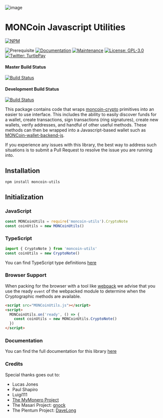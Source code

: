 ![image](https://user-images.githubusercontent.com/34389545/35821974-62e0e25c-0a70-11e8-87dd-2cfffeb6ed47.png)

# MONCoin Javascript Utilities

[![NPM](https://nodei.co/npm/moncoin-utils.png?downloads=true&stars=true)](https://nodei.co/npm/moncoin-utils/)

![Prerequisite](https://img.shields.io/badge/node-%3E%3D6-blue.svg) [![Documentation](https://img.shields.io/badge/documentation-yes-brightgreen.svg)](https://utils.MONCoin.dev) [![Maintenance](https://img.shields.io/badge/Maintained%3F-yes-green.svg)](https://github.com/Kulteam/moncoin-utils/graphs/commit-activity) [![License: GPL-3.0](https://img.shields.io/badge/License-GPL--3.0-yellow.svg)](https://github.com/Kulteam/moncoin-utils/blob/master/LICENSE) [![Twitter: TurtlePay](https://img.shields.io/twitter/follow/_MONCoin.svg?style=social)](https://twitter.com/_MONCoin)

#### Master Build Status
[![Build Status](https://github.com/Kulteam/moncoin-utils/workflows/CI%20Build%20Tests/badge.svg?branch=master)](https://github.com/Kulteam/moncoin-utils/actions)

#### Development Build Status
[![Build Status](https://github.com/Kulteam/moncoin-utils/workflows/CI%20Build%20Tests/badge.svg?branch=development)](https://github.com/Kulteam/moncoin-utils/actions)

This package contains code that wraps [moncoin-crypto](https://github.com/Kulteam/moncoin-crypto) primitives into an easier to use interface. This includes the ability to easily discover funds for a wallet, create transactions, sign transactions (ring signatures), create new wallets, verify addresses, and handful of other useful methods. These methods can then be wrapped into a Javascript-based wallet such as [MONCoin-wallet-backend-js](https://github.com/Kulteam/MONCoin-wallet-backend-js).

If you experience any issues with this library, the best way to address such situations is to submit a Pull Request to resolve the issue you are running into.

## Installation

```bash
npm install moncoin-utils
```

## Initialization

### JavaScript

```javascript
const MONCoinUtils = require('moncoin-utils').CryptoNote
const coinUtils = new MONCoinUtils()
```

### TypeScript

```typescript
import { CryptoNote } from 'moncoin-utils'
const coinUtils = new CryptoNote()
```

You can find TypeScript type definitions [here](index.d.ts)

### Browser Support

When packing for the browser with a tool like [webpack](https://webpack.js.org/) we advise that you use the ready `event` of the webpacked module to determine when the Cryptographic methods are available.

```html
<script src="MONCoinUtils.js"></script>
<script>
  MONCoinUtils.on('ready', () => {
    const coinUtils = new MONCoinUtils.CryptoNote()
  })
</script>
```

### Documentation

You can find the full documentation for this library [here](https://utils.MONCoin.dev)

### Credits

Special thanks goes out to:

* Lucas Jones
* Paul Shapiro
* Luigi111
* [The MyMonero Project](https://github.com/mymonero/mymonero-app-js)
* The Masari Project: [gnock](https://github.com/gnock)
* The Plentum Project: [DaveLong](https://github.com/DaveLong)
